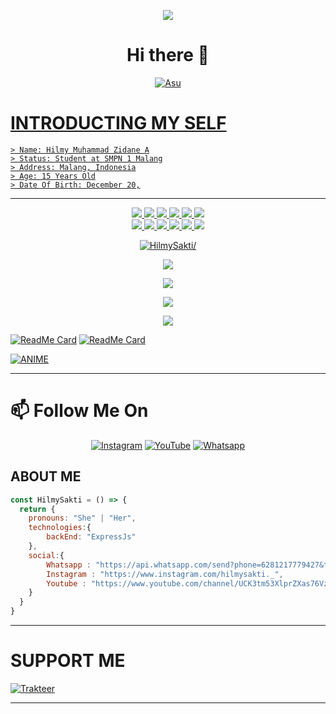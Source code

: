 <p align="center">
  <a href="https://github.com/HilmySakti"><img src="https://cardivo.vercel.app/api?name=HilmySakti&description=Hi,%20i%27m%20HilmySakti%20and%20i%27m%20just%20a%20newbie%20programmer%20Nice%20to%20meet%20you%20👋&image=https://avatars.githubusercontent.com/u/74033002?s=400&u=acb8f5ca5c6f9a886400758a7e2eec42ca4fe91a&v=4&backgroundColor=%23ecf0f1&instagram=hilmysakti._&github=HilmySakti&pattern=leaf&colorPattern=%23eaeaea" /><a>
</p>

<h1  align='center'> Hi there 👋 </h1>

<p align="center">
  <a href="https://github.com/HilmySakti"><img src="http://readme-typing-svg.herokuapp.com?color=ffc012&center=true&vCenter=true&multiline=false&lines=My+Name+HilmySakti;I+Learn+HTML+And+Javascript;I+Am+15+Years+Old;I+live+In+Indonesia" alt="Asu">
</p>

# INTRODUCTING MY SELF 
```
> Name: Hilmy Muhammad Zidane A
> Status: Student at SMPN 1 Malang
> Address: Malang, Indonesia
> Age: 15 Years Old
> Date Of Birth: December 20,
```
___

<p align="center">
  <img src="https://img.shields.io/badge/-JavaScript-black?style=flat-square&logo=javascript" />
  <img src="https://img.shields.io/badge/-Node.js-black?style=flat-square&logo=Node.js" />
  <img src="https://img.shields.io/badge/-HTML5-black?style=flat-square&logo=html5&logoColor=e34f26" />
  <img src="https://img.shields.io/badge/-CSS3-black?style=flat-square&logo=css3&logoColor=1572b6" />
  <img src="https://img.shields.io/badge/-Git-black?style=flat-square&logo=git" />
  <img src="https://img.shields.io/badge/-GitHub-black?style=flat-square&logo=github" /> <br>
  <img src="https://img.shields.io/badge/-Python-black?style=flat-square&logo=python" />
  <img src="https://img.shields.io/badge/-React-black?style=flat-square&logo=react" />
  <img src="https://img.shields.io/badge/-Redux-black?style=flat-square&logo=redux" />
  <img src="https://img.shields.io/badge/-Windows-black?style=flat-square&logo=windows" />
  <img src="https://img.shields.io/badge/-VS_Code-black?style=flat-square&logo=visual-studio-code" />
  <img src="https://img.shields.io/badge/-SQLite3-black?style=flat-square&logo=sqlite" />
</p>

<p align="center"> 
  <a href="https://github.com/HilmySakti"><img src=https://visitor-badge.glitch.me/badge?page_id=HilmySakti alt=HilmySakti/> 
</p>

<p align="center">
  <a href="https://github.com/HilmySakti"><img src="https://github-readme-stats.vercel.app/api?username=HilmySakti&&theme=tokyonight&show_icons=true" /></a>
</p>

<p align="center">
  <a href="https://github.com/HilmySakti"><img src="https://github-readme-streak-stats.herokuapp.com?user=HilmySakti&theme=tokyonight&hide_border=false&properties=background&border=%239611C5FF" /><a>
</p>
  
<p align="center">
  <a href="https://github.com/HilmySakti"><img src="https://github-readme-stats.vercel.app/api/top-langs?username=HilmySakti&theme=tokyonight&layout=compact" /></a>
</p>
  
<p align="center">
  <a href="https://github.com/HilmySakti"><img src="https://github-profile-trophy.vercel.app/?username=ryo-ma&theme=radical&margin-w=20&no-bg=true&no-frame=false" /><a>
</p>
  
[![ReadMe Card](https://github-readme-stats.vercel.app/api/pin/?username=hilmysakti&repo=FacebookPhising&theme=tokyonight)](https://github.com/HilmySakti/FcaebookPhising) 
[![ReadMe Card](https://github-readme-stats.vercel.app/api/pin/?username=HilmySakti&repo=SpamWaBrutal&theme=tokyonight)](https://github.com/HilmySakti/SpamWaBrutal/)  
  
[![ANIME](https://coverfiles.alphacoders.com/916/91695.png)](https://youtube.com/c/HILMYGAMING87)
___

# 📫 Follow Me On

<p align="center">
<a href="https://www.instagram.com/HilmyShop.Official" target="_blank"><img src="https://img.shields.io/badge/Instagram-%23E4405F.svg?&style=flat-square&logo=instagram&logoColor=white" alt="Instagram"></a>
<a href="https://youtube.com/HILMYGAMING87" target="_blank"><img src="https://img.shields.io/badge/YouTube-%231877F2.svg?&style=flat-square&logo=YouTube&logoColor=white" alt="YouTube"></a>
<a href="https://api.whatsapp.com/send?phone=6281217779427&text=Hallo+Hilmy+Ganteng+Mwehehe" target="_blank"><img src="https://img.shields.io/badge/Whatsapp-%808080.svg?&style=flat-square&logo=Whatsapp&logoColor=white" alt="Whatsapp"></a>
</p>
    
## ABOUT ME
```js
const HilmySakti = () => {
  return {
    pronouns: "She" | "Her",
    technologies:{
        backEnd: "ExpressJs"
    },
    social:{
        Whatsapp : "https://api.whatsapp.com/send?phone=6281217779427&text=Hallo+Hilmy+Ganteng+Mwehehehe",
        Instagram : "https://www.instagram.com/hilmysakti._",
        Youtube : "https://www.youtube.com/channel/UCK3tm53XlprZXas76Vz5mAA"
    }
  }
}
```    
___
  
# SUPPORT ME
[![Trakteer](https://img.shields.io/badge/Click%20Here!-Trust%20Me-red)](https://trakteer.id/HiSkayXD)
___
